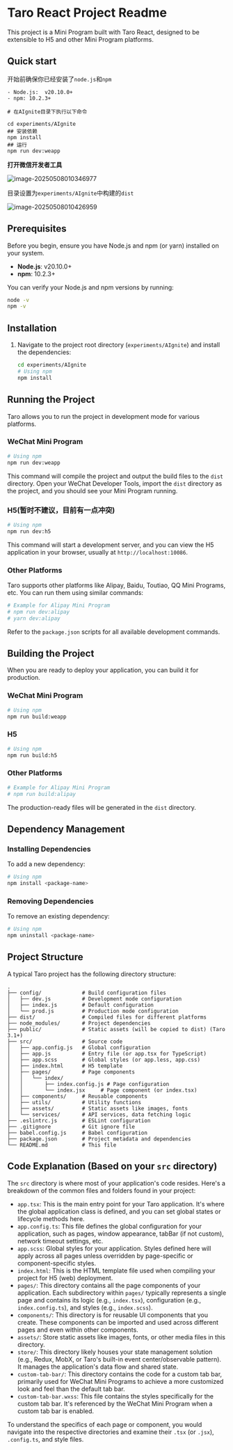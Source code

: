# Taro React Project Readme

This project is a Mini Program built with Taro React, designed to be extensible to H5 and other Mini Program platforms.

## Quick start

开始前确保你已经安装了`node.js`和`npm`
```
- Node.js:  v20.10.0+
- npm: 10.2.3+
```

```
# 在AIgnite目录下执行以下命令

cd experiments/AIgnite
## 安装依赖
npm install
## 运行
npm run dev:weapp
```

__打开微信开发者工具__

![image-20250508010346977](assets\image-20250508010346977.png)

目录设置为`experiments/AIgnite`中构建的`dist`

![image-20250508010426959](assets\image-20250508010426959.png)

## Prerequisites

Before you begin, ensure you have Node.js and npm (or yarn) installed on your system.

- **Node.js**:  v20.10.0+
- **npm**: 10.2.3+

You can verify your Node.js and npm versions by running:
```bash
node -v
npm -v
```

## Installation

1. Navigate to the project root directory (`experiments/AIgnite`) and install the dependencies:
   ```bash
   cd experiments/AIgnite
   # Using npm
   npm install
   ```

## Running the Project

Taro allows you to run the project in development mode for various platforms.

### WeChat Mini Program
```bash
# Using npm
npm run dev:weapp
```
This command will compile the project and output the build files to the `dist` directory. Open your WeChat Developer Tools, import the `dist` directory as the project, and you should see your Mini Program running.

### H5(暂时不建议，目前有一点冲突)

```bash
# Using npm
npm run dev:h5
```
This command will start a development server, and you can view the H5 application in your browser, usually at `http://localhost:10086`.

### Other Platforms
Taro supports other platforms like Alipay, Baidu, Toutiao, QQ Mini Programs, etc. You can run them using similar commands:
```bash
# Example for Alipay Mini Program
# npm run dev:alipay
# yarn dev:alipay
```
Refer to the `package.json` scripts for all available development commands.

## Building the Project

When you are ready to deploy your application, you can build it for production.

### WeChat Mini Program
```bash
# Using npm
npm run build:weapp
```

### H5
```bash
# Using npm
npm run build:h5
```

### Other Platforms
```bash
# Example for Alipay Mini Program
# npm run build:alipay
```
The production-ready files will be generated in the `dist` directory.

## Dependency Management

### Installing Dependencies
To add a new dependency:
```bash
# Using npm
npm install <package-name>
```

### Removing Dependencies
To remove an existing dependency:
```bash
# Using npm
npm uninstall <package-name>
```

## Project Structure

A typical Taro project has the following directory structure:
```
.
├── config/             # Build configuration files
│   ├── dev.js          # Development mode configuration
│   ├── index.js        # Default configuration
│   └── prod.js         # Production mode configuration
├── dist/               # Compiled files for different platforms
├── node_modules/       # Project dependencies
├── public/             # Static assets (will be copied to dist) (Taro 3.1+)
├── src/                # Source code
│   ├── app.config.js   # Global configuration
│   ├── app.js          # Entry file (or app.tsx for TypeScript)
│   ├── app.scss        # Global styles (or app.less, app.css)
│   ├── index.html      # H5 template
│   ├── pages/          # Page components
│   │   └── index/
│   │       ├── index.config.js # Page configuration
│   │       └── index.jsx     # Page component (or index.tsx)
│   ├── components/     # Reusable components
│   ├── utils/          # Utility functions
│   ├── assets/         # Static assets like images, fonts
│   └── services/       # API services, data fetching logic
├── .eslintrc.js        # ESLint configuration
├── .gitignore          # Git ignore file
├── babel.config.js     # Babel configuration
├── package.json        # Project metadata and dependencies
└── README.md           # This file
```

## Code Explanation (Based on your `src` directory)

The `src` directory is where most of your application's code resides. Here's a breakdown of the common files and folders found in your project:

*   `app.tsx`: This is the main entry point for your Taro application. It's where the global application class is defined, and you can set global states or lifecycle methods here.
*   `app.config.ts`: This file defines the global configuration for your application, such as pages, window appearance, tabBar (if not custom), network timeout settings, etc.
*   `app.scss`: Global styles for your application. Styles defined here will apply across all pages unless overridden by page-specific or component-specific styles.
*   `index.html`: This is the HTML template file used when compiling your project for H5 (web) deployment.
*   `pages/`: This directory contains all the page components of your application. Each subdirectory within `pages/` typically represents a single page and contains its logic (e.g., `index.tsx`), configuration (e.g., `index.config.ts`), and styles (e.g., `index.scss`).
*   `components/`: This directory is for reusable UI components that you create. These components can be imported and used across different pages and even within other components.
*   `assets/`: Store static assets like images, fonts, or other media files in this directory.
*   `store/`: This directory likely houses your state management solution (e.g., Redux, MobX, or Taro's built-in event center/observable pattern). It manages the application's data flow and shared state.
*   `custom-tab-bar/`: This directory contains the code for a custom tab bar, primarily used for WeChat Mini Programs to achieve a more customized look and feel than the default tab bar.
*   `custom-tab-bar.wxss`: This file contains the styles specifically for the custom tab bar. It's referenced by the WeChat Mini Program when a custom tab bar is enabled.

To understand the specifics of each page or component, you would navigate into the respective directories and examine their `.tsx` (or `.jsx`), `.config.ts`, and style files. 